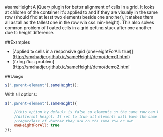 #sameHeight
A jQuery plugin for better alignment of cells in a grid. It looks at children of the container it's applied to and if they are visually in the same row (should find at least two elements beside one another), it makes them all as tall as the tallest one in the row (via css min-height). This also solves common problem of floated cells in a grid getting stuck after one another due to height difference.

##Examples
- [Applied to cells in a responsive grid (oneHeightForAll: true)] (http://smohadjer.github.io/sameHeight/demo/demo1.html)
- [fixing float problem] (http://smohadjer.github.io/sameHeight/demo/demo2.html)

##Usage
```javascript
$('.parent-element').sameHeight();
```

With all options:
```javascript
$('.parent-element').sameHeight({

	//this option by default is false so elements on the same row can have
	//different height. If set to true all elements will have the same height
	//regardless of whether they are on the same row or not.
	oneHeightForAll: true
});
```
